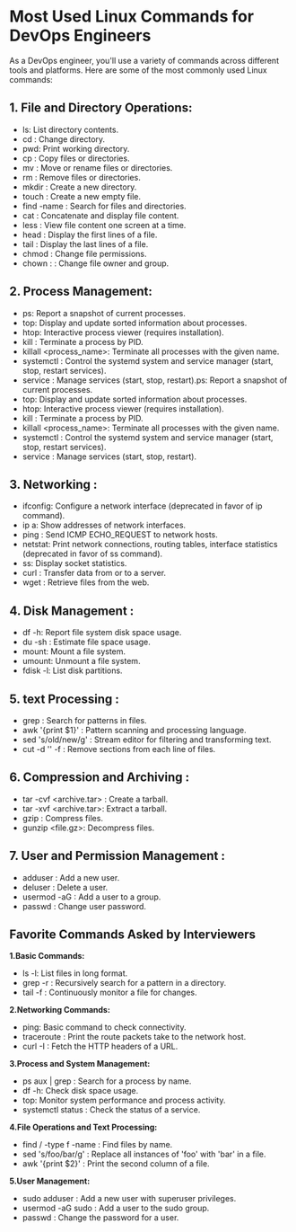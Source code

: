 
# Most Used Linux Commands for DevOps Engineers

As a DevOps engineer, you'll use a variety of commands across different tools and platforms. Here are some of the most commonly used Linux commands:

## 1. File and Directory Operations:

- ls: List directory contents.
- cd <directory>: Change directory.
- pwd: Print working directory.
- cp <source> <destination>: Copy files or directories.
- mv <source> <destination>: Move or rename files or directories.
- rm <file>: Remove files or directories.
- mkdir <directory>: Create a new directory.
- touch <file>: Create a new empty file.
- find <path> -name <filename>: Search for files and directories.
- cat <file>: Concatenate and display file content.
- less <file>: View file content one screen at a time.
- head <file>: Display the first lines of a file.
- tail <file>: Display the last lines of a file.
- chmod <permissions> <file>: Change file permissions.
- chown <owner>:<group> <file>: Change file owner and group.

## 2. Process Management:
- ps: Report a snapshot of current processes.
- top: Display and update sorted information about processes.
- htop: Interactive process viewer (requires installation).
- kill <pid>: Terminate a process by PID.
- killall <process_name>: Terminate all processes with the given name.
- systemctl <command> <service>: Control the systemd system and service manager (start, stop, restart services).
- service <service> <command>: Manage services (start, stop, restart).ps: Report a snapshot of current processes.
- top: Display and update sorted information about processes.
- htop: Interactive process viewer (requires installation).
- kill <pid>: Terminate a process by PID.
- killall <process_name>: Terminate all processes with the given name.
- systemctl <command> <service>: Control the systemd system and service manager (start, stop, restart services).
- service <service> <command>: Manage services (start, stop, restart).
  
## 3. Networking :
- ifconfig: Configure a network interface (deprecated in favor of ip command).
- ip a: Show addresses of network interfaces.
- ping <host>: Send ICMP ECHO_REQUEST to network hosts.
- netstat: Print network connections, routing tables, interface statistics (deprecated in favor of ss command).
- ss: Display socket statistics.
- curl <url>: Transfer data from or to a server.
- wget <url>: Retrieve files from the web.

## 4. Disk Management :
- df -h: Report file system disk space usage.
- du -sh <directory>: Estimate file space usage.
- mount: Mount a file system.
- umount: Unmount a file system.
- fdisk -l: List disk partitions.
  
## 5. text Processing :
- grep <pattern> <file>: Search for patterns in files.
- awk '{print $1}' <file>: Pattern scanning and processing language.
- sed 's/old/new/g' <file>: Stream editor for filtering and transforming text.
- cut -d '<delimiter>' -f <fields> <file>: Remove sections from each line of files.
  
## 6. Compression and Archiving :
- tar -cvf <archive.tar> <files>: Create a tarball.
- tar -xvf <archive.tar>: Extract a tarball.
- gzip <file>: Compress files.
- gunzip <file.gz>: Decompress files.
  
## 7. User and Permission Management :
- adduser <username>: Add a new user.
- deluser <username>: Delete a user.
- usermod -aG <group> <user>: Add a user to a group.
- passwd <username>: Change user password.
  
## Favorite Commands Asked by Interviewers
**1.Basic Commands:** 
- ls -l: List files in long format.
- grep -r <pattern> <directory>: Recursively search for a pattern in a directory.
- tail -f <file>: Continuously monitor a file for changes.

**2.Networking Commands:** 
- ping: Basic command to check connectivity.
- traceroute <host>: Print the route packets take to the network host.
- curl -I <url>: Fetch the HTTP headers of a URL.

**3.Process and System Management:** 
- ps aux | grep <process>: Search for a process by name.
- df -h: Check disk space usage.
- top: Monitor system performance and process activity.
- systemctl status <service>: Check the status of a service.

**4.File Operations and Text Processing:** 
- find / -type f -name <filename>: Find files by name.
- sed 's/foo/bar/g' <file>: Replace all instances of 'foo' with 'bar' in a file.
- awk '{print $2}' <file>: Print the second column of a file.

**5.User Management:** 
- sudo adduser <username>: Add a new user with superuser privileges.
- usermod -aG sudo <username>: Add a user to the sudo group.
- passwd <username>: Change the password for a user.


